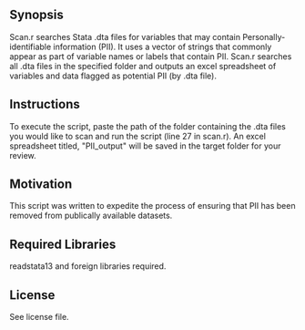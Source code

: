 ## Synopsis

Scan.r searches Stata .dta files for variables that may contain Personally-identifiable information (PII). It uses a vector of strings that commonly appear as part of variable names or labels that contain PII. Scan.r searches all .dta files in the specified folder and outputs an excel spreadsheet of variables and data flagged as potential PII (by .dta file).

## Instructions

To execute the script, paste the path of the folder containing the .dta files you would like to scan and run the script (line 27 in scan.r). An excel spreadsheet titled, "PII_output" will be saved in the target folder for your review.

## Motivation

This script was written to expedite the process of ensuring that PII has been removed from publically available datasets. 

## Required Libraries

readstata13 and foreign libraries required.

## License

See license file.